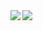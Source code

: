 <a href="https://k-eke.tumblr.com/">
  <img align="left" src="https://64.media.tumblr.com/c6dffcd9298acd07916c33de61b0f2b7/8b34b8ad2acf9f76-76/s400x600/bdf8f7b6be921f460df0ca631cb35d1e9ce4b21c.gifv" />
</a>
<a href="https://github.com/alycolbar/github-readme-stats">
  <img align="left" src="https://github-readme-stats.vercel.app/api?username=alycolbar&show_icons=true&theme=default" />
</a>
